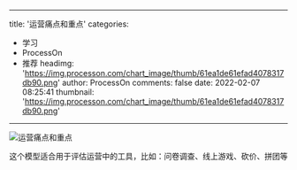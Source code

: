 
---
title: '运营痛点和重点'
categories: 
 - 学习
 - ProcessOn
 - 推荐
headimg: 'https://img.processon.com/chart_image/thumb/61ea1de61efad4078317db90.png'
author: ProcessOn
comments: false
date: 2022-02-07 08:25:41
thumbnail: 'https://img.processon.com/chart_image/thumb/61ea1de61efad4078317db90.png'
---

<div>   
<img class="thumb" alt="运营痛点和重点" src="https://img.processon.com/chart_image/thumb/61ea1de61efad4078317db90.png" referrerpolicy="no-referrer">
<p>这个模型适合用于评估运营中的工具，比如：问卷调查、线上游戏、砍价、拼团等</p>  
</div>
            